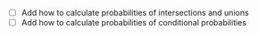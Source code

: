 - [ ] Add how to calculate probabilities of intersections and unions
- [ ] Add how to calculate probabilities of conditional probabilities